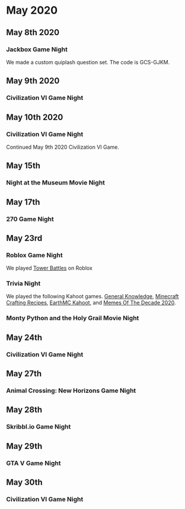 # May 2020

## May 8th 2020
### Jackbox Game Night
We made a custom quiplash question set. The code is GCS-GJKM.

## May 9th 2020
### Civilization VI Game Night

## May 10th 2020
### Civilization VI Game Night
Continued May 9th 2020 Civilization VI Game.

## May 15th
### Night at the Museum Movie Night

## May 17th
### 270 Game Night

## May 23rd
### Roblox Game Night
We played [Tower Battles](https://www.roblox.com/games/45146873/Tower-Battles) on Roblox
### Trivia Night
We played the following Kahoot games. [General Knowledge](https://create.kahoot.it/share/general-knowledge/42c390ad-c5da-40cc-aab4-4f216231aaef), [Minecraft Crafting Recipes](https://create.kahoot.it/share/minecraft-crafting-recipes/8f6fb093-7565-40e6-94cf-106d7468aabb), [EarthMC Kahoot](https://create.kahoot.it/share/earthmc-kahoot/a055996e-faba-4c9a-b5a5-66beeccee30f), and [Memes Of The Decade 2020](https://create.kahoot.it/share/memes-of-the-decade-2020/882b7ac4-7f47-474e-9005-1c5a970f4b4c).
### Monty Python and the Holy Grail Movie Night

## May 24th
### Civilization VI Game Night

## May 27th
### Animal Crossing: New Horizons Game Night

## May 28th
### Skribbl.io Game Night

## May 29th
### GTA V Game Night

## May 30th
### Civilization VI Game Night
